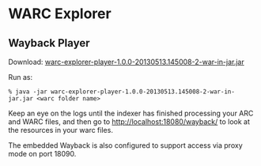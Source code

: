 WARC Explorer
=============


Wayback Player
--------------

Download: [warc-explorer-player-1.0.0-20130513.145008-2-war-in-jar.jar](https://oss.sonatype.org/content/groups/public/uk/bl/wa/warc-explorer/warc-explorer-player/1.0.0-SNAPSHOT/warc-explorer-player-1.0.0-20130513.145008-2-war-in-jar.jar)

Run as:

    % java -jar warc-explorer-player-1.0.0-20130513.145008-2-war-in-jar.jar <warc folder name>

Keep an eye on the logs until the indexer has finished processing your ARC and WARC files, and then go to [http://localhost:18080/wayback/](http://localhost:18080/wayback/) to look at the resources in your warc files.

The embedded Wayback is also configured to support access via proxy mode on port 18090.



